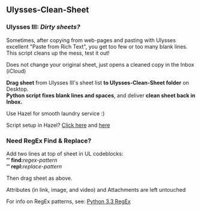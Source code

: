 ## Ulysses-Clean-Sheet


### Ulysses III: *Dirty sheets?*
Sometimes, after copying from web-pages and pasting with Ulysses excellent "Paste from Rich Text", you get too few or too many blank lines. This script cleans up the mess, test it out!

Does not change your original sheet, just opens a cleaned copy in the Inbox (iCloud)

**Drag sheet** from Ulysses III's sheet list **to Ulysses-Clean-Sheet folder** on Desktop.  
**Python script fixes blank lines and spaces**, and deliver **clean sheet back in Inbox.**

Use Hazel for smooth laundry service :)

Script setup in Hazel? [Click here](http://t.co/EgrOwChykB) and [here](http://t.co/4dAORKd8S6)

### Need RegEx Find & Replace?
Add two lines at top of sheet in UL codeblocks:  
**'' find:**_regex-pattern_  
**'' repl:**_replace-pattern_  

Then drag sheet as above.

Attributes (in link, image, and video) and Attachments are left untouched

For info on RegEx patterns, see: [Python 3.3 RegEx](https://docs.python.org/3.3/howto/regex.html)
